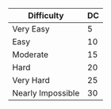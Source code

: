    

| Difficulty      | DC   |
|-----------------|------|
| Very Easy       | 5    |
| Easy            | 10   |
| Moderate        | 15   |
| Hard            | 20   |
| Very Hard       | 25   |
| Nearly Impossible | 30 |




